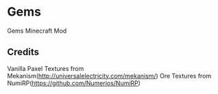 Gems
========

Gems Minecraft Mod

Credits
--------
Vanilla Paxel Textures from Mekanism(http://universalelectricity.com/mekanism/)
Ore Textures from NumiRP(https://github.com/Numerios/NumiRP)
